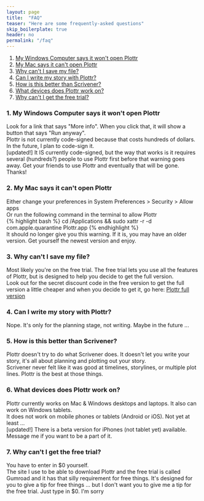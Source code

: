 ```yaml
---
layout: page
title:  "FAQ"
teaser: "Here are some frequently-asked questions"
skip_boilerplate: true
header: no
permalink: "/faq"
---
```

1. [My Windows Computer says it won't open Plottr][1]  
2. [My Mac says it can't open Plottr][2]  
3. [Why can't I save my file?][3]  
4. [Can I write my story with Plottr?][4]  
5. [How is this better than Scrivener?][5]  
6. [What devices does Plottr work on?][6]
7. [Why can't I get the free trial?][7]


### 1. My Windows Computer says it won't open Plottr  

Look for a link that says "More info". When you click that, it will show a button that says "Run anyway".   
Plottr is not currently code-signed because that costs hundreds of dollars. In the future, I plan to code-sign it.  
[updated!] It IS currently code-signed, but the way that works is it requires several (hundreds?) people to use Plottr first before that warning goes away. Get your friends to use Plottr and eventually that will be gone. Thanks!

### 2. My Mac says it can't open Plottr  

Either change your preferences in System Preferences &gt; Security &gt; Allow apps  
Or run the following command in the terminal to allow Plottr  
{% highlight bash %} cd /Applications && sudo xattr -r -d com.apple.quarantine Plottr.app {% endhighlight %}  
It should no longer give you this warning. If it is, you may have an older version. Get yourself the newest version and enjoy.

### 3. Why can't I save my file?  

Most likely you're on the free trial. The free trial lets you use all the features of Plottr, but is designed to help you decide to get the full version.  
Look out for the secret discount code in the free version to get the full version a little cheaper and when you decide to get it, go here: [Plottr full version](https://gum.co/fgSJ)

### 4. Can I write my story with Plottr?  

Nope. It's only for the planning stage, not writing. Maybe in the future ...

### 5. How is this better than Scrivener?  

Plottr doesn't try to do what Scrivener does. It doesn't let you write your story, it's all about planning and plotting out your story.  
Scrivener never felt like it was good at timelines, storylines, or multiple plot lines. Plottr is the best at those things.

### 6. What devices does Plottr work on?

Plottr currently works on Mac & Windows desktops and laptops. It also can work on Windows tablets.  
It does not work on mobile phones or tablets (Android or iOS). Not yet at least ...  
[updated!] There is a beta version for iPhones (not tablet yet) available. Message me if you want to be a part of it.

### 7. Why can't I get the free trial?

You have to enter in $0 yourself.  
The site I use to be able to download Plottr and the free trial is called Gumroad and it has that silly requirement for free things. It's designed for you to give a tip for free things ... but I don't want you to give me a tip for the free trial. Just type in $0. I'm sorry

<div class='spacer' />

[1]: #1-my-windows-computer-says-it-wont-open-plottr
[2]: #2-my-mac-says-it-cant-open-plottr
[3]: #3-why-cant-i-save-my-file
[4]: #4-can-i-write-my-story-with-plottr
[5]: #5-how-is-this-better-than-scrivener
[6]: #6-what-devices-does-plottr-work-on
[7]: #7-why-cant-i-get-the-free-trial
